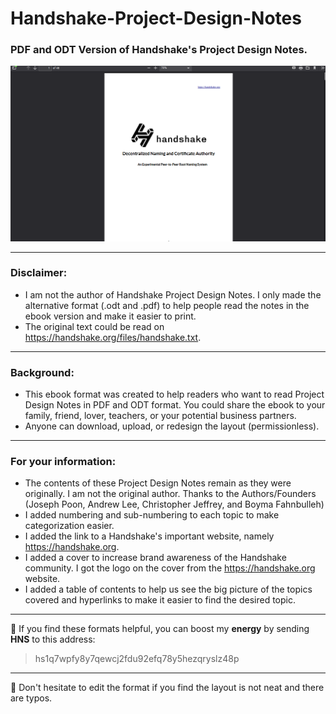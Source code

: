 # Handshake-Project-Design-Notes
### PDF and ODT Version of Handshake's Project Design Notes.


![preview](/assets/preview.png)

***
### Disclaimer:
- I am not the author of Handshake Project Design Notes. I only made the alternative format (.odt and .pdf) to help people read the notes in the ebook version and make it easier to print.
- The original text could be read on https://handshake.org/files/handshake.txt.

***
### Background:
- This ebook format was created to help readers who want to read Project Design Notes in PDF and ODT format. You could share the ebook to your family, friend, lover, teachers, or your potential business partners.
- Anyone can download, upload, or redesign the layout (permissionless).

***
### For your information:

- The contents of these Project Design Notes remain as they were originally. I am not the original author. Thanks to the Authors/Founders (Joseph Poon, Andrew Lee, Christopher Jeffrey, and Boyma Fahnbulleh) 
- I added numbering and sub-numbering to each topic to make categorization easier.
- I added the link to a Handshake's important website, namely https://handshake.org.
- I added a cover to increase brand awareness of the Handshake community. I got the logo on the cover from the https://handshake.org website.
- I added a table of contents to help us see the big picture of the topics covered and hyperlinks to make it easier to find the desired topic.

***
🔋 If you find these formats helpful, you can boost my **energy** by sending **HNS** to this address:
> hs1q7wpfy8y7qewcj2fdu92efq78y5hezqryslz48p

***
🍴 Don't hesitate to edit the format if you find the layout is not neat and there are typos.







